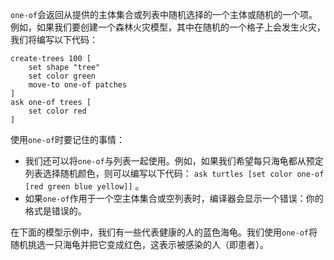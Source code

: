 `one-of`会返回从提供的主体集合或列表中随机选择的一个主体或随机的一个项。例如，如果我们要创建一个森林火灾模型，其中在随机的一个格子上会发生火灾，我们将编写以下代码：



```
create-trees 100 [
	set shape "tree"
	set color green
	move-to one-of patches
]
ask one-of trees [
	set color red
]
```


使用`one-of`时要记住的事情：

- 我们还可以将`one-of`与列表一起使用。例如，如果我们希望每只海龟都从预定列表选择随机颜色，则可以编写以下代码： `ask turtles [set color one-of [red green blue yellow]]` 。
- 如果`one-of`作用于一个空主体集合或空列表时，编译器会显示一个错误：你的格式是错误的。


在下面的模型示例中，我们有一些代表健康的人的蓝色海龟。我们使用`one-of`将随机挑选一只海龟并把它变成红色，这表示被感染的人（即患者）。
